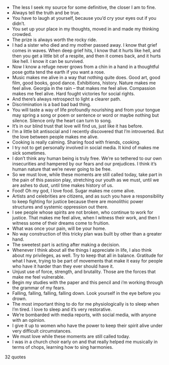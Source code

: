  - The less I seek my source for some definitive, the closer I am to fine.
 - Always tell the truth and be true.
 - You have to laugh at yourself, because you’d cry your eyes out if you didn’t.
 - You set up your place in my thoughts, moved in and made my thinking crowded.
 - The prize is always worth the rocky ride.
 - I had a sister who died and my mother passed away. I know that grief comes in waves. When deep grief hits, I know that it hurts like hell, and then you get a little bit of a respite, and then it comes back, and it hurts like hell. I know it can be survived.
 - Now I know a refuge never grows from a chin in a hand in a thoughtful pose gotta tend the earth if you want a rose.
 - Music makes me alive in a way that nothing quite does. Good art, good film, good books, good dance. Exhibitions, history. Nature makes me feel alive. Georgia in the rain – that makes me feel alive. Compassion makes me feel alive. Hard fought victories for social rights.
 - And there’s always retrospect to light a clearer path.
 - Discrimination is a bad bad bad thing.
 - You will taste a way of life profoundly nourishing and from your tongue may spring a song or poem or sentence or word or maybe nothing but silence. Silence only the heart can turn to song.
 - It’s in our blind trust that love will find us, just like it has before.
 - I’m a little bit antisocial and I recently discovered that I’m introverted. But the love between people makes me alive.
 - Cooking is really calming. Sharing food with friends, cooking.
 - I try not to get personally involved in social media. It kind of makes me sick sometimes.
 - I don’t think any human being is truly free. We’re so tethered to our own insecurities and hampered by our fears and our prejudices. I think it’s human nature that we’re never going to be free.
 - So we must love, while these moments are still called today, take part in the pain of this passion play, stretching our youth as we must, until we are ashes to dust, until time makes history of us.
 - Food! Oh my god, I love food. Sugar makes me come alive.
 - Artists and celebrities are citizens, and as such you have a responsibility to keep fighting for justice because there are monolithic power structures and systemic oppression out there.
 - I see people whose spirits are not broken, who continue to work for justice. That makes me feel alive, when I witness their work, and then I witness some of their dreams come to fruition.
 - What was once your pain, will be your home.
 - No way construction of this tricky plan was built by other than a greater hand.
 - The sweetest part is acting after making a decision.
 - Whenever I think about all the things I appreciate in life, I also think about my privileges, as well. Try to keep that all in balance. Gratitude for what I have, trying to be part of movements that make it easy for people who have it harder than they ever should have it.
 - Unjust use of force, strength, and brutality. Those are the forces that make me feel vulnerable.
 - Begin my studies with the paper and this pencil and i’m working through the grammar of my fears.
 - Falling, falling, falling, falling down. Look yourself in the eye before you drown.
 - The most important thing to do for me physiologically is to sleep when I’m tired. I love to sleep and it’s very restorative.
 - We’re bombarded with media reports, with social media, with anyone with an opinion.
 - I give it up to women who have the power to keep their spirit alive under very difficult circumstances.
 - We must love while these moments are still called today.
 - I was in a church choir early on and that really helped me musically in terms of chops, learning how to sing harmonies.

32 quotes
